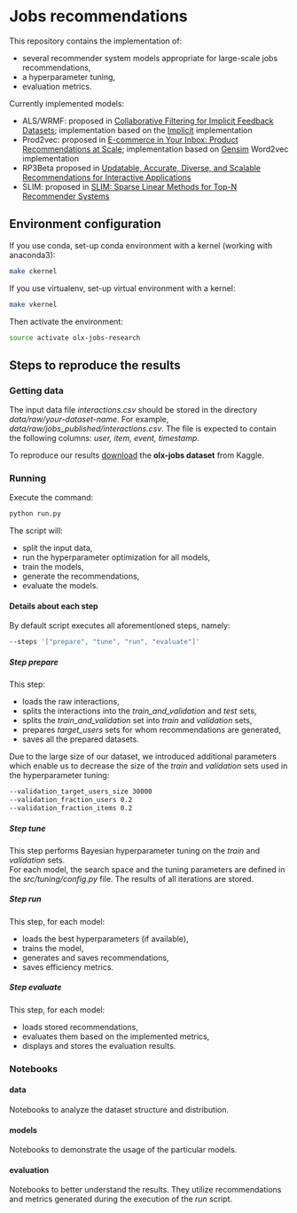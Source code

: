 Jobs recommendations
==============================

This repository contains the implementation of:

- several recommender system models appropriate
for large-scale jobs recommendations,
- a hyperparameter tuning,
- evaluation metrics.

Currently implemented models:

- ALS/WRMF: proposed in [Collaborative Filtering for Implicit Feedback Datasets](https://www.researchgate.net/publication/220765111_Collaborative_Filtering_for_Implicit_Feedback_Datasets);
  implementation based on the [Implicit](https://implicit.readthedocs.io/en/latest/als.html) implementation
- Prod2vec: proposed in [E-commerce in Your Inbox: Product Recommendations at Scale](https://www.researchgate.net/publication/304350592_E-commerce_in_Your_Inbox_Product_Recommendations_at_Scale);
  implementation based on [Gensim](https://github.com/RaRe-Technologies/gensim) Word2vec implementation
- RP3Beta proposed in [Updatable, Accurate, Diverse, and Scalable Recommendations for Interactive Applications](https://www.researchgate.net/publication/312430075_Updatable_Accurate_Diverse_and_Scalable_Recommendations_for_Interactive_Applications)
- SLIM: proposed in [SLIM: Sparse Linear Methods for Top-N Recommender Systems](https://www.researchgate.net/publication/220765374_SLIM_Sparse_Linear_Methods_for_Top-N_Recommender_Systems)
  
## Environment configuration

If you use conda, set-up conda environment with a kernel (working with anaconda3):

 ```bash
 make ckernel
 ```

If you use virtualenv, set-up virtual environment with a kernel:

 ```bash
 make vkernel
 ```

Then activate the environment:

 ```bash
source activate olx-jobs-research
 ```

## Steps to reproduce the results

### Getting data

The input data file *interactions.csv* should be stored in the directory *data/raw/your-dataset-name*.
For example, *data/raw/jobs_published/interactions.csv*.
The file is expected to contain the following columns: *user, item, event, timestamp*.

To reproduce our results [download](https://www.kaggle.com/olxdatascience/olx-jobs-interactions) the
**olx-jobs dataset** from Kaggle.

### Running

Execute the command:

```bash
python run.py
 ```

The script will:

- split the input data,
- run the hyperparameter optimization for all models,
- train the models,
- generate the recommendations,
- evaluate the models. <br>

#### Details about each step

By default script executes all aforementioned steps, namely:

```bash
--steps '["prepare", "tune", "run", "evaluate"]'
 ```

##### Step *prepare*

This step:

- loads the raw interactions,
- splits the interactions into the *train_and_validation* and *test* sets,
- splits the *train_and_validation* set into *train* and *validation* sets,
- prepares *target_users* sets for whom recommendations are generated,
- saves all the prepared datasets.

Due to the large size of our dataset, we introduced additional parameters which enable us
to decrease the size of the *train* and *validation* sets used in the hyperparameter tuning:

```bash
--validation_target_users_size 30000
--validation_fraction_users 0.2
--validation_fraction_items 0.2
 ```

##### Step *tune*

This step performs Bayesian hyperparameter tuning on the *train* and *validation* sets.
<br>
For each model, the search space and the tuning parameters are defined in the *src/tuning/config.py* file.
The results of all iterations are stored.

##### Step *run*

This step, for each model:

- loads the best hyperparameters (if available),
- trains the model,
- generates and saves recommendations,
- saves efficiency metrics.

##### Step *evaluate*

This step, for each model:

- loads stored recommendations,
- evaluates them based on the implemented metrics,
- displays and stores the evaluation results.

### Notebooks

#### data

Notebooks to analyze the dataset structure and distribution.

#### models

Notebooks to demonstrate the usage of the particular models.

#### evaluation

Notebooks to better understand the results.
They utilize recommendations and metrics generated during the execution of the *run* script.
